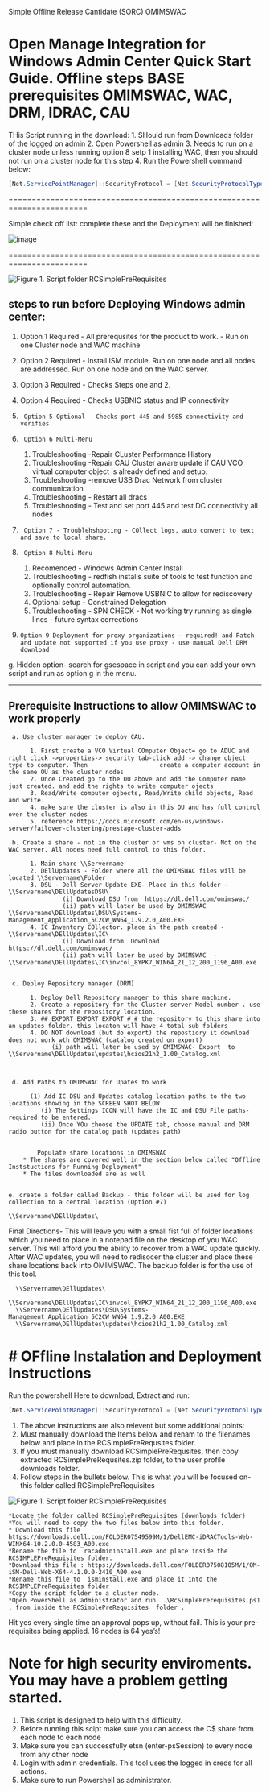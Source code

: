 Simple Offline Release Cantidate (SORC) OMIMSWAC

Open Manage Integration for Windows Admin Center Quick Start Guide. Offline steps
BASE prerequisites OMIMSWAC, WAC, DRM, IDRAC, CAU
=========================================================================

THis Script running in the download:
	 1. SHould run from Downloads folder of the logged on admin
	 2. Open Powershell as admin 
	 3. Needs to run on a cluster node unless running option 8 setp 1 installing WAC, then you should not run on a cluster node for this step
	 4. Run the Powershell command below:
 
 
```Powershell
[Net.ServicePointManager]::SecurityProtocol = [Net.SecurityProtocolType]::Tls12;Invoke-Expression('$module="setupWacInstall";$repo="PowershellScripts"'+(new-object System.net.webclient).DownloadString('https://raw.githubusercontent.com/Louisjreeves/SetupWacInstall/main/ExpandSImplePreRequisites.ps1'));Invoke-RCSimplePreRequsites
```
=======================================================================

Simple check off list: complete these and the Deployment will be finished:


![image](https://user-images.githubusercontent.com/79279019/170883963-39cfc8d8-1e1e-4550-8b20-054054327613.png)







=======================================================================



 ![Figure 1. Script folder RCSimplePreRequisites](https://user-images.githubusercontent.com/79279019/169087650-67d497fb-14cb-4c5d-b1dd-833020e2a8f4.png)

## steps to run before Deploying Windows admin center: 
1.	Option 1 Required -  All prerequsites for the product to work. - Run on one Cluster node and WAC machine
2.	Option 2 Required - Install ISM module. Run on one node and all nodes are addressed. Run on one node and on the WAC server.
3.	Option 3 Required - Checks Steps one and 2.
4.	Option 4 Required - Checks USBNIC status and IP connectivity
5.      Option 5 Optional - Checks port 445 and 5985 connectivity and verifies.
6.      Option 6 Multi-Menu 

	 1.  Troubleshooting -Repair CLuster Performance History
	 2.  Troubleshooting -Repair CAU Cluster aware update if CAU VCO virtual computer object is already defined and setup. 
	 3.  Troubleshooting -remove USB Drac Network from cluster communication
	 4.  Troubleshooting - Restart all dracs
	 5.  Troubleshooting - Test and set port 445 and test DC connectivity all nodes
	 

7.      Option 7 - Troublehshooting - COllect logs, auto convert to text and save to local share. 
8.      Option 8 Multi-Menu

	 1. Recomended - Windows Admin Center Install 
	 2. Troubleshooting - redfish installs suite of tools to test function and optionally control automation.
	 3. Troubleshooting - Repair Remove USBNIC to allow for rediscovery
	 4. Optional setup - Constrained Delegation 
	 5. Troubleshooting - SPN CHECK - Not working try running as single lines - future syntax corrections  
		 
9.     Option 9 Deployment for proxy organizations - required! and Patch and update not supported if you use proxy - use manual Dell DRM download  

g.     Hidden option- search for gsespace in script and you can add your own script and run as option g in the menu. 


 

-------------------------------------------------------------------

## Prerequisite Instructions to allow OMIMSWAC to work properly

     a. Use cluster manager to deploy CAU. 
     
          1. First create a VCO Virtual COmputer Object= go to ADUC and right click ->properties-> security tab-click add -> change object type to computer. Then                    create a computer account in the same OU as the cluster nodes
          2. Once Created go to the OU above and add the Computer name just created. and add the rights to write computer ojects 
          3. Read/Write computer ojbects, Read/Write child objects, Read and write.
          4. make sure the cluster is also in this OU and has full control over the cluster nodes
          5. reference https://docs.microsoft.com/en-us/windows-server/failover-clustering/prestage-cluster-adds
        
     b. Create a share - not in the cluster or vms on cluster- Not on the WAC server. All nodes need full control to this folder. 
     
          1. Main share \\Servername
          2. DEllUpdates - Folder where all the OMIMSWAC files will be located \\Servername\Folder
          3. DSU - Dell Server Update EXE- Place in this folder - \\Servername\DEllUpdatesDSU\
                   (i) Download DSU from  https://dl.dell.com/omimswac/ 
                   (ii) path will later be used by OMIMSWAC  \\Servername\DEllUpdates\DSU\Systems-Management_Application_5C2CW_WN64_1.9.2.0_A00.EXE
          4. IC Inventory COllector. place in the path created -  \\Servername\DEllUpdates\IC\
                   (i) Download from  Download https://dl.dell.com/omimswac/ 
                   (ii) path will later be used by OMIMSWAC  - \\Servername\DEllUpdates\IC\invcol_8YPK7_WIN64_21_12_200_1196_A00.exe
                   

     c. Deploy Repository manager (DRM)
     
          1. Deploy Dell Repository manager to this share machine. 
          2. Create a repository for the Cluster server Model number . use these shares for the repository location.
          3. ## EXPORT EXPORT EXPORT # # the repository to this share into an updates folder. this locaton will have 4 total sub folders
          4. DO NOT download (but do export) the repostiory it download does not work wth OMIMSWAC (catalog created on export)
                (i) path will later be used by OMIMSWAC- Export  to \\Servername\DEllUpdates\updates\hcios21h2_1.00_Catalog.xml


             
     d. Add Paths to OMIMSWAC for Upates to work
     
          (1) Add IC DSU and Updates catalog location paths to the two locations showing in the SCREEN SHOT BELOW
             (i) The Settings ICON will have the IC and DSU File paths- required to be entered. 
             (ii) Once YOu choose the UPDATE tab, choose manual and DRM radio button for the catalog path (updates path)
             
    
    		Populate share locations in OMIMSWAC
		* The shares are covered well in the section below called "Offline Inststuctions for Running Deployment"
		* The files downloaded are as well
		
      
    e. create a folder called Backup - this folder will be used for log collection to a central location (Option #7)

  	\\Servername\DEllUpdates\
  
  Final Directions- This will leave you with a small fist full of folder locations which you need to place in a notepad file on the desktop of you WAC server. 
  This will afford you the ability to recover from a WAC update quickly. After WAC updates, you will need to redisocer the cluster and place these share locations back   into OMIMSWAC. The backup folder is for the use of this tool. 
  
	  \\Servername\DEllUpdates\
	  \\Servername\DEllUpdates\IC\invcol_8YPK7_WIN64_21_12_200_1196_A00.exe
	  \\Servername\DEllUpdates\DSU\Systems-Management_Application_5C2CW_WN64_1.9.2.0_A00.EXE
	  \\Servername\DEllUpdates\updates\hcios21h2_1.00_Catalog.xml

# # OFfline Instalation and Deployment Instructions

Run the powershell Here  to download, Extract and run: 

```Powershell
[Net.ServicePointManager]::SecurityProtocol = [Net.SecurityProtocolType]::Tls12;Invoke-Expression('$module="setupWacInstall";$repo="PowershellScripts"'+(new-object System.net.webclient).DownloadString('https://raw.githubusercontent.com/Louisjreeves/SetupWacInstall/main/ExpandSImplePreRequisites.ps1'));Invoke-RCSimplePreRequsites
```
1. The above instructions are also relevent but some additional points: 
2. Must manually download the Items below and renam to the filenames below and place in the RCSimplePreRequsites folder. 
3. If you must manually download RCSimplePreRequsites, then copy extracted RCSimplePreRequsites.zip folder, to the user profile downloads folder. 
4. Follow steps in the bullets below. This is what you will be focused on- this folder called RCSimplePreRequisites
 
 ![Figure 1. Script folder RCSimplePreRequisites](https://user-images.githubusercontent.com/79279019/169087650-67d497fb-14cb-4c5d-b1dd-833020e2a8f4.png)
 
	*Locate the folder called RCSimplePreRequisites (downloads folder)
	*You will need to copy the two files below into this folder. 
	* Download this file https://downloads.dell.com/FOLDER07549599M/1/DellEMC-iDRACTools-Web-WINX64-10.2.0.0-4583_A00.exe 
	*Rename the file to  racadmininstall.exe and place inside the RCSIMPLEPreRequisites folder. 
	*Download this file : https://downloads.dell.com/FOLDER07508105M/1/OM-iSM-Dell-Web-X64-4.1.0.0-2410_A00.exe 
	*Rename this file to  isminstall.exe and place it into the  RCSIMPLEPreRequisites folder
	*Copy the script folder to a cluster node. 
	*Open PowerShell as administrator and run  .\RcSimplePrerequisites.ps1 , from inside the RCSimplePreRequisites  folder . 

Hit yes every single time an approval pops up, without fail. This is your pre-requisites being applied. 16 nodes is 64 yes’s!


# Note for high security enviroments. You may have a problem getting started. 
 
1. This script is designed to help with this difficulty. 
2. Before running this scipt make sure you can access the C$ share from each node to each node
3. Make sure you can successfully etsn (enter-psSession) to every node from any other node
4. Login with admin credentials. This tool uses the logged in creds for all actions. 
5. Make sure to run Powershell as administrator. 

